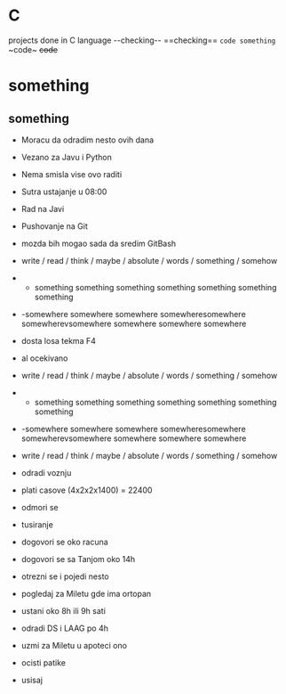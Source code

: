# C
projects done in C language
--checking--
==checking==
`code something`
~code~
~~code~~
# something
## something

- Moracu da odradim nesto ovih dana
- Vezano za Javu i Python
- Nema smisla vise ovo raditi
- Sutra ustajanje u 08:00
- Rad na Javi
- Pushovanje na Git
- mozda bih mogao sada da sredim GitBash
- write / read / think / maybe / absolute / words / something / somehow
- - something something something something something something something 
- -somewhere somewhere somewhere somewheresomewhere somewherevsomewhere somewhere somewhere somewhere
- dosta losa tekma F4
- al ocekivano

- write / read / think / maybe / absolute / words / something / somehow
- - something something something something something something something 
- -somewhere somewhere somewhere somewheresomewhere somewherevsomewhere somewhere somewhere somewhere
- write / read / think / maybe / absolute / words / something / somehow

- odradi voznju
- plati casove (4x2x2x1400) = 22400
- odmori se

- tusiranje
- dogovori se oko racuna
- dogovori se sa Tanjom oko 14h
- otrezni se i pojedi nesto
- pogledaj za Miletu gde ima ortopan
- ustani oko 8h ili 9h sati
- odradi DS i LAAG po 4h
- uzmi za Miletu u apoteci ono
- ocisti patike
- usisaj
